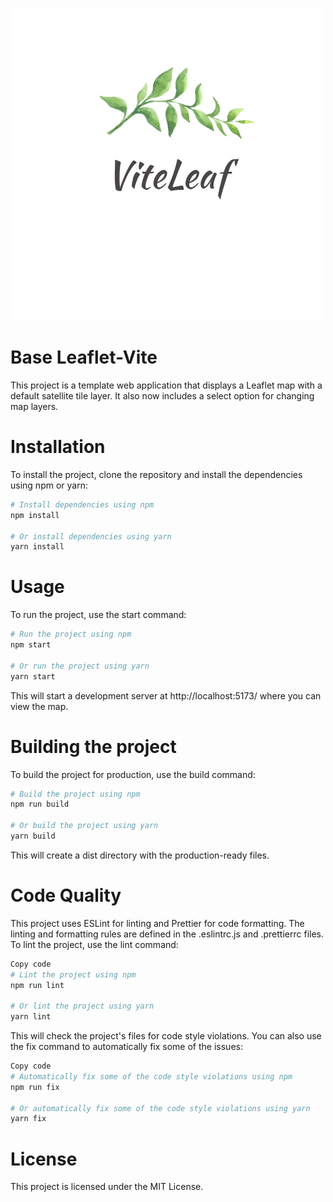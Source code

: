 ![vite leaf logo](./viteLeafLogo.png)

# Base Leaflet-Vite

This project is a template web application that displays a Leaflet map with a default satellite tile layer.
It also now includes a select option for changing map layers.

# Installation

To install the project, clone the repository and install the dependencies using npm or yarn:

```sh
# Install dependencies using npm
npm install

# Or install dependencies using yarn
yarn install
```

# Usage

To run the project, use the start command:

```sh
# Run the project using npm
npm start

# Or run the project using yarn
yarn start
```

This will start a development server at http://localhost:5173/ where you can view the map.

# Building the project

To build the project for production, use the build command:

```sh
# Build the project using npm
npm run build

# Or build the project using yarn
yarn build
```

This will create a dist directory with the production-ready files.

# Code Quality

This project uses ESLint for linting and Prettier for code formatting. The linting and formatting rules are defined in the .eslintrc.js and .prettierrc files. To lint the project, use the lint command:

```sh
Copy code
# Lint the project using npm
npm run lint

# Or lint the project using yarn
yarn lint
```

This will check the project's files for code style violations. You can also use the fix command to automatically fix some of the issues:

```sh
Copy code
# Automatically fix some of the code style violations using npm
npm run fix

# Or automatically fix some of the code style violations using yarn
yarn fix
```

# License

This project is licensed under the MIT License.
